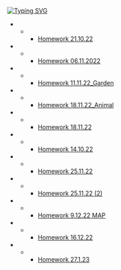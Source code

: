 [![Typing SVG](https://readme-typing-svg.herokuapp.com?font=Fira+Code&duration=1000&pause=1000&color=F70E3F&width=435&lines=DZ+Tasks-Java)](https://github.com/ArtemWo/Tasks-Java35m-Prof)
- - - [Homework 21.10.22  ](https://github.com/ArtemWo/Tasks-Java35m-Prof/tree/master/HWTasksJava21_10_22)
- - - [Homework 06.11.2022  ](https://github.com/ArtemWo/Tasks-Java35m-Prof/tree/master/HW_TasksJava06112022)
- - - [Homework 11.11.22_Garden](https://github.com/ArtemWo/Tasks-Java35m-Prof/tree/master/HW_TasksJava_11_11_22_Garden) 
- - - [Homework 18.11.22_Animal](https://github.com/ArtemWo/Tasks-Java35m-Prof/tree/master/HW_TasksJava_18_11_22_Animal) 
- - - [Homework 18.11.22](https://github.com/ArtemWo/Tasks-Java35m-Prof/tree/master/HW_TasksJava_Employee_Comparable)
- - - [Homework 14.10.22](https://github.com/ArtemWo/Tasks-Java35m-Prof/tree/master/src)
- - - [Homework 25.11.22](https://github.com/ArtemWo/Tasks-Java35m-Prof/tree/master/HW_TasksJava25_11_22) 
- - - [Homework 25.11.22 (2)](https://github.com/ArtemWo/Tasks-Java35m-Prof/tree/master/HW_TasksJava25_11_22_2) 
- - - [Homework 9.12.22 MAP ](https://github.com/ArtemWo/Tasks-Java35m-Prof/tree/master/HW_TasksJava9_12_22_MAP) 
- - - [Homework 16.12.22  ](https://github.com/ArtemWo/Tasks-Java35m-Prof/tree/master/HW_TasksJava16_12_22)
- - - [Homework 27.1.23 ](https://github.com/ArtemWo/Tasks-Java35m-Prof/tree/master/HW_27_01_23)
